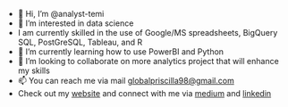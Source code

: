 - 👋 Hi, I’m @analyst-temi
- 👀 I’m interested in data science
- I am currently skilled in the use of Google/MS spreadsheets, BigQuery SQL, PostGreSQL, Tableau, and R
- 🌱 I’m currently learning how to use PowerBI and Python
- 💞️ I’m looking to collaborate on more analytics project that will enhance my skills
- 📫 You can reach me via mail globalpriscilla98@gmail.com
- Check out my [website](https://temiloluwajokotola.wixsite.com/temidataspot) and connect with me via [medium](https://medium.com/@temiloluwa.jokotola) and [linkedin](https://www.linkedin.com/in/temiloluwa-priscilla-jokotola-2b833129a/) 

<!---
analyst-temi/analyst-temi is a ✨ special ✨ repository because its `README.md` (this file) appears on your GitHub profile.
You can click the Preview link to take a look at your changes.
--->
